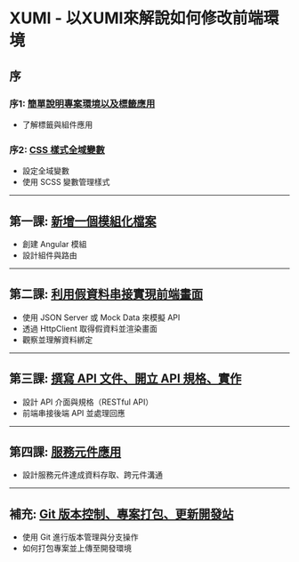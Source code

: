 # XUMI - 以XUMI來解說如何修改前端環境

## 序 
### 序1: [簡單說明專案環境以及標籤應用](./序1%20了解標籤與組件.md)
- 了解標籤與組件應用

### 序2: [CSS 樣式全域變數](./序2%20CSS%20樣式全域變數)
- 設定全域變數
- 使用 SCSS 變數管理樣式

---

## 第一課: [新增一個模組化檔案](./第一課%20新增一個模組化檔案)
- 創建 Angular 模組
- 設計組件與路由

---

## 第二課: [利用假資料串接實現前端畫面](./第二課%20利用假資料串接實現前端畫面)
- 使用 JSON Server 或 Mock Data 來模擬 API
- 透過 HttpClient 取得假資料並渲染畫面
- 觀察並理解資料綁定

---

## 第三課: [撰寫 API 文件、開立 API 規格、實作](./第三課%20撰寫%20API%20文件、開立%20API%20規格、實作)
- 設計 API 介面與規格（RESTful API）
- 前端串接後端 API 並處理回應

---

## 第四課: [服務元件應用](./第四課%20服務元件應用)
- 設計服務元件達成資料存取、跨元件溝通

---
## 補充: [Git 版本控制、專案打包、更新開發站](./補充%20Git%20版本控制、專案打包、更新開發站)
- 使用 Git 進行版本管理與分支操作
- 如何打包專案並上傳至開發環境
